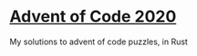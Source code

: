 # [Advent of Code 2020](https://adventofcode.com/2020)

My solutions to advent of code puzzles, in Rust
